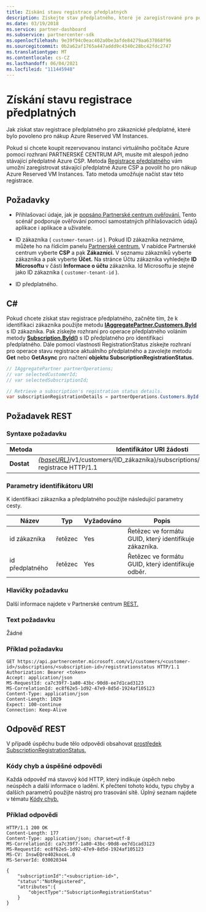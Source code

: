 ```yaml
---
title: Získání stavu registrace předplatných
description: Získejte stav předplatného, které je zaregistrované pro použití s Azure Reserved VM Instances.
ms.date: 03/19/2018
ms.service: partner-dashboard
ms.subservice: partnercenter-sdk
ms.openlocfilehash: 9e39f94c0eac402a0be3afde84279aa637868f96
ms.sourcegitcommit: 0b2a62af1765a447addd9c4340c28bc42fdc2747
ms.translationtype: MT
ms.contentlocale: cs-CZ
ms.lasthandoff: 06/04/2021
ms.locfileid: "111445948"
---
```

# <a name="get-subscription-registration-status"></a>Získání stavu registrace předplatných

Jak získat stav registrace předplatného pro zákaznické předplatné, které bylo povoleno pro nákup Azure Reserved VM Instances.

Pokud si chcete koupit rezervovanou instanci virtuálního počítače Azure pomocí rozhraní PARTNERSKÉ CENTRUM API, musíte mít alespoň jedno stávající předplatné Azure CSP. Metoda [Registrace předplatného](register-a-subscription.md) vám umožní zaregistrovat stávající předplatné Azure CSP a povolit ho pro nákup Azure Reserved VM Instances. Tato metoda umožňuje načíst stav této registrace.

## <a name="prerequisites"></a>Požadavky

- Přihlašovací údaje, jak je [popsáno Partnerské centrum ověřování.](partner-center-authentication.md) Tento scénář podporuje ověřování pomocí samostatných přihlašovacích údajů aplikace i aplikace a uživatele.

- ID zákazníka ( `customer-tenant-id` ). Pokud ID zákazníka neznáme, můžete ho na řídicím panelu [Partnerské centrum.](https://partner.microsoft.com/dashboard) V nabídce Partnerské centrum vyberte **CSP** a pak **Zákazníci.** V seznamu zákazníků vyberte zákazníka a pak vyberte **Účet.** Na stránce Účtu zákazníka vyhledejte **ID Microsoftu** v části **Informace o účtu** zákazníka. Id Microsoftu je stejné jako ID zákazníka ( `customer-tenant-id` ).

- ID předplatného.

## <a name="c"></a>C\#

Pokud chcete získat stav registrace předplatného, začněte tím, že k identifikaci zákazníka použijte metodu [**IAggregatePartner.Customers.ById**](/dotnet/api/microsoft.store.partnercenter.customers.icustomercollection.byid) s ID zákazníka. Pak získejte rozhraní pro operace předplatného voláním metody [**Subscription.ById()**](/dotnet/api/microsoft.store.partnercenter.subscriptions.isubscriptioncollection.byid) s ID předplatného pro identifikaci předplatného. Dále pomocí vlastnosti RegistrationStatus získejte rozhraní pro operace stavu registrace aktuálního předplatného a zavolejte metodu **Get** nebo **GetAsync** pro načtení **objektu SubscriptionRegistrationStatus.**

``` csharp
// IAggregatePartner partnerOperations;
// var selectedCustomerId;
// var selectedSubscriptionId;

// Retrieve a subscription's registration status details.
var subscriptionRegistrationDetails = partnerOperations.Customers.ById(selectedCustomerId).Subscriptions.ById(selectedSubscriptionId).RegistrationStatus.Get();
```

## <a name="rest-request"></a>Požadavek REST

### <a name="request-syntax"></a>Syntaxe požadavku

| Metoda    | Identifikátor URI žádosti                                                                                                                        |
|-----------|------------------------------------------------------------------------------------------------------------------------------------|
| **Dostat**  | [*{baseURL}*](partner-center-rest-urls.md)/v1/customers/{ID_zákazníka}/subscriptions/{ID_předplatného}/stav registrace HTTP/1.1 |

### <a name="uri-parameters"></a>Parametry identifikátoru URI

K identifikaci zákazníka a předplatného použijte následující parametry cesty.

| Název                    | Typ       | Vyžadováno | Popis                                                   |
|-------------------------|------------|----------|---------------------------------------------------------------|
| id zákazníka             | řetězec     | Yes      | Řetězec ve formátu GUID, který identifikuje zákazníka.         |
| id předplatného         | řetězec     | Yes      | Řetězec ve formátu GUID, který identifikuje odběr.     |

### <a name="request-headers"></a>Hlavičky požadavku

Další informace najdete v Partnerské centrum [REST.](headers.md)

### <a name="request-body"></a>Text požadavku

Žádné

### <a name="request-example"></a>Příklad požadavku

```http
GET https://api.partnercenter.microsoft.com/v1/customers/<customer-id>/subscriptions/<subscription-id>/registrationstatus HTTP/1.1
Authorization: Bearer <token>
Accept: application/json
MS-RequestId: ca7c39f7-1a80-43bc-90d8-ee7d1cad3123
MS-CorrelationId: ec8f62e5-1d92-47e9-8d5d-1924af105123
Content-Type: application/json
Content-Length: 1029
Expect: 100-continue
Connection: Keep-Alive
```

## <a name="rest-response"></a>Odpověď REST

V případě úspěchu bude tělo odpovědi obsahovat [prostředek SubscriptionRegistrationStatus.](subscription-resources.md#subscriptionregistrationstatus)

### <a name="response-success-and-error-codes"></a>Kódy chyb a úspěšné odpovědi

Každá odpověď má stavový kód HTTP, který indikuje úspěch nebo neúspěch a další informace o ladění. K přečtení tohoto kódu, typu chyby a dalších parametrů použijte nástroj pro trasování sítě. Úplný seznam najdete v tématu [Kódy chyb.](error-codes.md)

### <a name="response-example"></a>Příklad odpovědi

```http
HTTP/1.1 200 OK
Content-Length: 177
Content-Type: application/json; charset=utf-8
MS-CorrelationId: ca7c39f7-1a80-43bc-90d8-ee7d1cad3123
MS-RequestId: ec8f62e5-1d92-47e9-8d5d-1924af105123
MS-CV: InswEQre402koceL.0
MS-ServerId: 030020344

{
    "subscriptionId":"<subscription-id>",
    "status":"NotRegistered",
    "attributes":{
        "objectType":"SubscriptionRegistrationStatus"
    }
}
```
